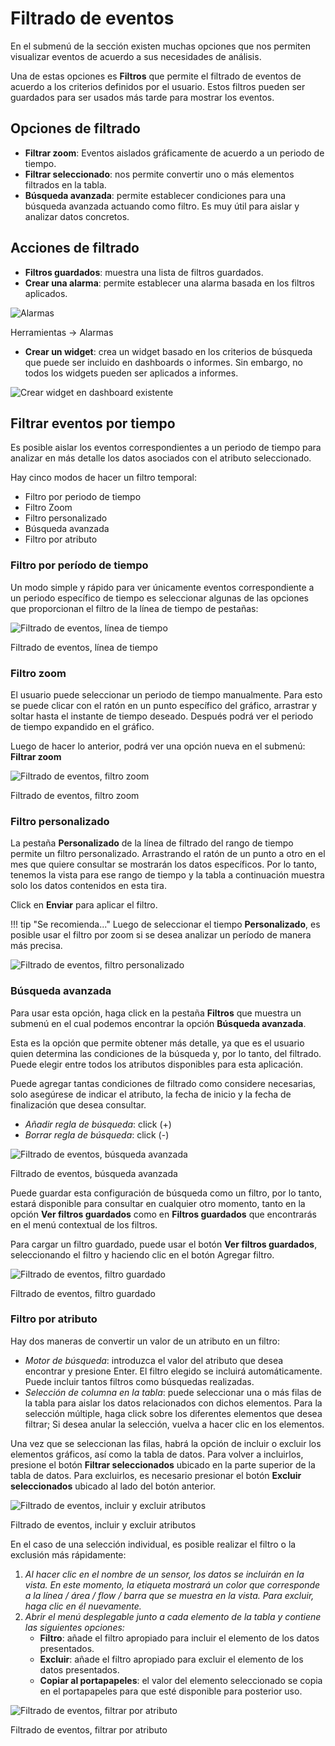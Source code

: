 
# Filtrado de eventos

En el submenú de la sección existen muchas opciones que nos permiten visualizar eventos de acuerdo a sus necesidades de análisis.

Una de estas opciones es **Filtros** que permite el filtrado de eventos de acuerdo a los criterios definidos por el usuario. Estos filtros pueden ser guardados para ser usados más tarde para mostrar los eventos.

## Opciones de filtrado

- **Filtrar zoom**: Eventos aislados gráficamente de acuerdo a un periodo de tiempo.
- **Filtrar seleccionado**: nos permite convertir uno o más elementos filtrados en la tabla.
- **Búsqueda avanzada**: permite establecer condiciones para una búsqueda avanzada actuando como filtro. Es muy útil para aislar y analizar datos concretos.

## Acciones de filtrado

- **Filtros guardados**: muestra una lista de filtros guardados.
- **Crear una alarma**: permite establecer una alarma basada en los filtros aplicados.

![Alarmas](images/ch04_img030.png)

Herramientas -> Alarmas

- **Crear un widget**: crea un widget basado en los criterios de búsqueda que puede ser incluido en dashboards o informes. Sin embargo, no todos los widgets pueden ser aplicados a informes.

![Crear widget en dashboard existente](images/ch04_img031.png)

## Filtrar eventos por tiempo

Es posible aislar los eventos correspondientes a un periodo de tiempo para analizar en más detalle los datos asociados con el atributo seleccionado.

Hay cinco modos de hacer un filtro temporal:

- Filtro por periodo de tiempo
- Filtro Zoom
- Filtro personalizado
- Búsqueda avanzada
- Filtro por atributo

### Filtro por período de tiempo

Un modo simple y rápido para ver únicamente eventos correspondiente a un periodo específico de tiempo es seleccionar algunas de las opciones que proporcionan el filtro de la línea de tiempo de pestañas:

![Filtrado de eventos, línea de tiempo](images/ch04_img032.png)

Filtrado de eventos, línea de tiempo

### Filtro zoom

El usuario puede seleccionar un periodo de tiempo manualmente. Para esto se puede clicar con el ratón en un punto específico del gráfico, arrastrar y soltar hasta el instante de tiempo deseado. Después podrá ver el periodo de tiempo expandido en el gráfico.

Luego de hacer lo anterior, podrá ver una opción nueva en el submenú: **Filtrar zoom**

![Filtrado de eventos, filtro zoom](images/ch04_img033.png)

Filtrado de eventos, filtro zoom

### Filtro personalizado

La pestaña **Personalizado** de la línea de filtrado del rango de tiempo permite un filtro personalizado. Arrastrando el ratón de un punto a otro en el mes  que quiere consultar se mostrarán los datos específicos. Por lo tanto, tenemos la vista para ese rango de tiempo y la tabla a continuación muestra solo los datos contenidos en esta tira.

Click en **Enviar** para aplicar el filtro.

!!! tip "Se recomienda..."
    Luego de seleccionar el tiempo **Personalizado**, es posible usar el filtro por zoom si se desea analizar un período de manera más precisa.

![Filtrado de eventos, filtro personalizado](images/ch04_img034.png)

### Búsqueda avanzada

Para usar esta opción, haga click en la pestaña **Filtros** que muestra un submenú en el cual podemos encontrar la opción **Búsqueda avanzada**.

Esta es la opción que permite obtener más detalle, ya que es el usuario quien determina las condiciones de la búsqueda y, por lo tanto, del filtrado. Puede elegir entre todos los atributos disponibles para esta aplicación.

Puede agregar tantas condiciones de filtrado como considere necesarias, solo asegúrese de indicar el atributo, la fecha de inicio y la fecha de finalización que desea consultar.

- *Añadir regla de búsqueda*: click (+)
- *Borrar regla de búsqueda*: click (-)

![Filtrado de eventos, búsqueda avanzada](images/ch04_img035.png)

Filtrado de eventos, búsqueda avanzada

Puede guardar esta configuración de búsqueda como un filtro, por lo tanto, estará disponible para consultar en cualquier otro momento, tanto en la opción **Ver filtros guardados** como en **Filtros guardados** que encontrarás en el menú contextual de los filtros.

Para cargar un filtro guardado, puede usar el botón **Ver filtros guardados**, seleccionando el filtro y haciendo clic en el botón Agregar filtro.

![Filtrado de eventos, filtro guardado](images/ch04_img036.png)

Filtrado de eventos, filtro guardado

### Filtro por atributo

Hay dos maneras de convertir un valor de un atributo en un filtro:

- *Motor de búsqueda*: introduzca el valor del atributo que desea encontrar y presione Enter. El filtro elegido se incluirá automáticamente. Puede incluir tantos filtros como búsquedas realizadas.
- *Selección de columna en la tabla*: puede seleccionar una o más filas de la tabla para aislar los datos relacionados con dichos elementos. Para la selección múltiple, haga click sobre los diferentes elementos que desea filtrar; Si desea anular la selección, vuelva a hacer clic en los elementos.

Una vez que se seleccionan las filas, habrá la opción de incluir o excluir los elementos gráficos, así como la tabla de datos. Para volver a incluirlos, presione el botón **Filtrar seleccionados** ubicado en la parte superior de la tabla de datos. Para excluirlos, es necesario presionar el botón **Excluir seleccionados** ubicado al lado del botón anterior.

![Filtrado de eventos, incluir y excluir atributos](images/ch04_img037.png)

Filtrado de eventos, incluir y excluir atributos

En el caso de una selección individual, es posible realizar el filtro o la exclusión más rápidamente:

1. *Al hacer clic en el nombre de un sensor, los datos se incluirán en la vista. En este momento, la etiqueta mostrará un color que corresponde a la línea / área / flow / barra que se muestra en la vista. Para excluir, haga clic en él nuevamente.*
2. *Abrir el menú desplegable junto a cada elemento de la tabla y contiene las siguientes opciones:*
    - **Filtro**: añade el filtro apropiado para incluir el elemento de los datos presentados.
    - **Excluir**: añade el filtro apropiado para excluir el elemento de los datos presentados.
    - **Copiar al portapapeles**: el valor del elemento seleccionado se copia en el portapapeles para que esté disponible para posterior uso.

![Filtrado de eventos, filtrar por atributo](images/ch04_img038.png)

Filtrado de eventos, filtrar por atributo
